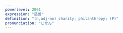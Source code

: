 ```yaml
---
powerlevel: 2001
expression: "慈善"
definition: "(n,adj-no) charity; philanthropy; (P)"
pronunciation: "じぜん"
---
```

